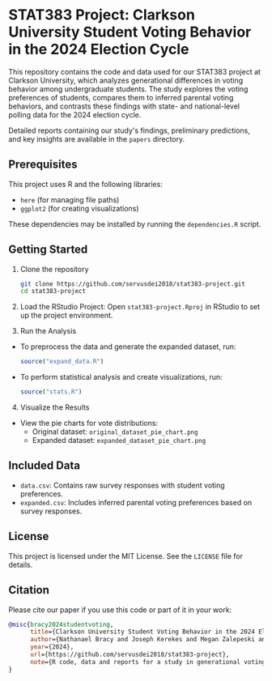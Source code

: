 # STAT383 Project: Clarkson University Student Voting Behavior in the 2024 Election Cycle

This repository contains the code and data used for our STAT383 project at Clarkson University, which analyzes generational differences in voting behavior among undergraduate students. The study explores the voting preferences of students, compares them to inferred parental voting behaviors, and contrasts these findings with state- and national-level polling data for the 2024 election cycle.

Detailed reports containing our study's findings, preliminary predictions, and key insights are available in the `papers` directory.

## Prerequisites

This project uses R and the following libraries:
- `here` (for managing file paths)
- `ggplot2` (for creating visualizations)

These dependencies may be installed by running the `dependencies.R` script.

## Getting Started

1. Clone the repository
    ```bash
    git clone https://github.com/servusdei2018/stat383-project.git
    cd stat383-project
    ```

2. Load the RStudio Project: Open `stat383-project.Rproj` in RStudio to set up the project environment.

3. Run the Analysis
  - To preprocess the data and generate the expanded dataset, run:
    ```R
    source("expand_data.R")
    ```
  - To perform statistical analysis and create visualizations, run:
    ```R
    source("stats.R")
    ```

4. Visualize the Results
  - View the pie charts for vote distributions:
    - Original dataset: `original_dataset_pie_chart.png`
    - Expanded dataset: `expanded_dataset_pie_chart.png`

## Included Data

- `data.csv`: Contains raw survey responses with student voting preferences.
- `expanded.csv`: Includes inferred parental voting preferences based on survey responses.

## License

This project is licensed under the MIT License. See the `LICENSE` file for details.

## Citation

Please cite our paper if you use this code or part of it in your work:

```bibtex
@misc{bracy2024studentvoting,
      title={Clarkson University Student Voting Behavior in the 2024 Election Cycle},
      author={Nathanael Bracy and Joseph Kerekes and Megan Zalepeski and Ethan Jansen},
      year={2024},
      url={https://github.com/servusdei2018/stat383-project},
      note={R code, data and reports for a study in generational voting behavior analysis},
}
```

